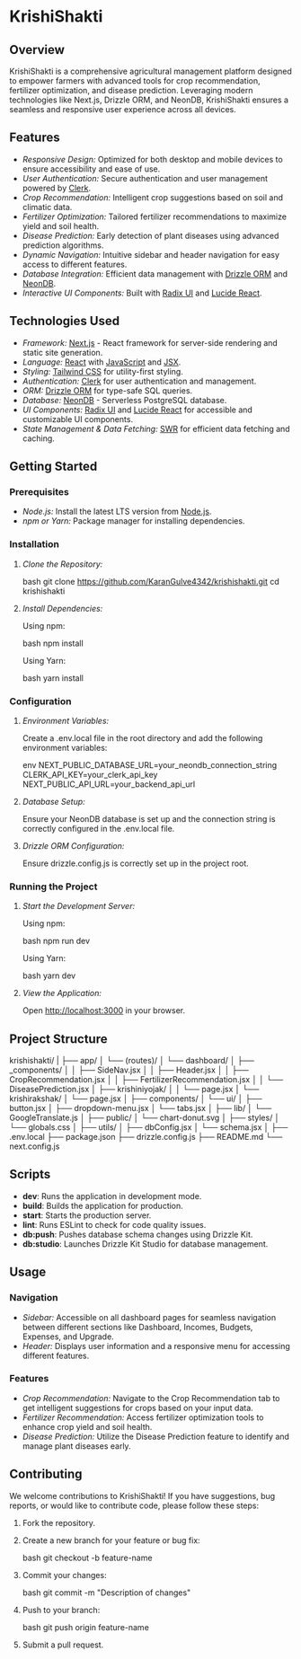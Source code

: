 # KrishiShakti

## Overview

KrishiShakti is a comprehensive agricultural management platform designed to empower farmers with advanced tools for crop recommendation, fertilizer optimization, and disease prediction. Leveraging modern technologies like Next.js, Drizzle ORM, and NeonDB, KrishiShakti ensures a seamless and responsive user experience across all devices.

## Features

- *Responsive Design:* Optimized for both desktop and mobile devices to ensure accessibility and ease of use.
- *User Authentication:* Secure authentication and user management powered by [Clerk](https://clerk.dev/).
- *Crop Recommendation:* Intelligent crop suggestions based on soil and climatic data.
- *Fertilizer Optimization:* Tailored fertilizer recommendations to maximize yield and soil health.
- *Disease Prediction:* Early detection of plant diseases using advanced prediction algorithms.
- *Dynamic Navigation:* Intuitive sidebar and header navigation for easy access to different features.
- *Database Integration:* Efficient data management with [Drizzle ORM](https://drizzle.team/) and [NeonDB](https://neondatabase.com/).
- *Interactive UI Components:* Built with [Radix UI](https://www.radix-ui.com/) and [Lucide React](https://lucide.dev/).

## Technologies Used

- *Framework:* [Next.js](https://nextjs.org/) - React framework for server-side rendering and static site generation.
- *Language:* [React](https://reactjs.org/) with [JavaScript](https://www.javascript.com/) and [JSX](https://reactjs.org/docs/introducing-jsx.html).
- *Styling:* [Tailwind CSS](https://tailwindcss.com/) for utility-first styling.
- *Authentication:* [Clerk](https://clerk.dev/) for user authentication and management.
- *ORM:* [Drizzle ORM](https://drizzle.team/) for type-safe SQL queries.
- *Database:* [NeonDB](https://neondatabase.com/) - Serverless PostgreSQL database.
- *UI Components:* [Radix UI](https://www.radix-ui.com/) and [Lucide React](https://lucide.dev/) for accessible and customizable UI components.
- *State Management & Data Fetching:* [SWR](https://swr.vercel.app/) for efficient data fetching and caching.

## Getting Started

### Prerequisites

- *Node.js:* Install the latest LTS version from [Node.js](https://nodejs.org/).
- *npm or Yarn:* Package manager for installing dependencies.

### Installation

1. *Clone the Repository:*

   bash
   git clone https://github.com/KaranGulve4342/krishishakti.git
   cd krishishakti
   

2. *Install Dependencies:*

   Using npm:

   bash
   npm install
   

   Using Yarn:

   bash
   yarn install
   

### Configuration

1. *Environment Variables:*

   Create a .env.local file in the root directory and add the following environment variables:

   env
   NEXT_PUBLIC_DATABASE_URL=your_neondb_connection_string
   CLERK_API_KEY=your_clerk_api_key
   NEXT_PUBLIC_API_URL=your_backend_api_url
   

2. *Database Setup:*

   Ensure your NeonDB database is set up and the connection string is correctly configured in the .env.local file.

3. *Drizzle ORM Configuration:*

   Ensure drizzle.config.js is correctly set up in the project root.

### Running the Project

1. *Start the Development Server:*

   Using npm:

   bash
   npm run dev
   

   Using Yarn:

   bash
   yarn dev
   

2. *View the Application:*

   Open [http://localhost:3000](http://localhost:3000) in your browser.

## Project Structure


krishishakti/
|
├── app/
│   └── (routes)/
│       └── dashboard/
│           ├── _components/
│           │   ├── SideNav.jsx
│           │   ├── Header.jsx
│           │   ├── CropRecommendation.jsx
│           │   ├── FertilizerRecommendation.jsx
│           │   └── DiseasePrediction.jsx
│           ├── krishiniyojak/
│           │   └── page.jsx
│           └── krishirakshak/
│               └── page.jsx
│
├── components/
│   └── ui/
│       ├── button.jsx
│       ├── dropdown-menu.jsx
│       └── tabs.jsx
│
├── lib/
│   └── GoogleTranslate.js
│
├── public/
│   └── chart-donut.svg
│
├── styles/
│   └── globals.css
│
├── utils/
│   ├── dbConfig.jsx
│   └── schema.jsx
│
├── .env.local
├── package.json
├── drizzle.config.js
├── README.md
└── next.config.js


## Scripts

- **dev**: Runs the application in development mode.
- **build**: Builds the application for production.
- **start**: Starts the production server.
- **lint**: Runs ESLint to check for code quality issues.
- **db:push**: Pushes database schema changes using Drizzle Kit.
- **db:studio**: Launches Drizzle Kit Studio for database management.

## Usage

### Navigation

- *Sidebar:* Accessible on all dashboard pages for seamless navigation between different sections like Dashboard, Incomes, Budgets, Expenses, and Upgrade.
- *Header:* Displays user information and a responsive menu for accessing different features.

### Features

- *Crop Recommendation:* Navigate to the Crop Recommendation tab to get intelligent suggestions for crops based on your input data.
- *Fertilizer Recommendation:* Access fertilizer optimization tools to enhance crop yield and soil health.
- *Disease Prediction:* Utilize the Disease Prediction feature to identify and manage plant diseases early.

## Contributing

We welcome contributions to KrishiShakti! If you have suggestions, bug reports, or would like to contribute code, please follow these steps:

1. Fork the repository.
2. Create a new branch for your feature or bug fix:

   bash
   git checkout -b feature-name
   

3. Commit your changes:

   bash
   git commit -m "Description of changes"
   

4. Push to your branch:

   bash
   git push origin feature-name
   

5. Submit a pull request.